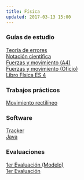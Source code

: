 ```yaml
---
title: Física
updated: 2017-03-13 15:00
---
```


### Guías de estudio
<i class="fa fa-file-pdf-o" aria-hidden="true"></i>  [Teoría de errores](../docs/itel/2017/fisica/TeoriaErrores.pdf)<br />
<i class="fa fa-file-pdf-o" aria-hidden="true"></i>  [Notación científica](../docs/itel/2017/fisica/NotacionCientifica.pdf)<br />
<i class="fa fa-file-pdf-o" aria-hidden="true"></i>  [Fuerzas y movimiento (A4)](../docs/itel/2017/fisica/fisica_guia_1_a4.pdf)<br />
<i class="fa fa-file-pdf-o" aria-hidden="true"></i>  [Fuerzas y movimiento (Oficio)](../docs/itel/2017/fisica/fisica_guia_1_oficio_2x1.pdf)<br />
<i class="fa fa-file-pdf-o" aria-hidden="true"></i>  [Libro Física ES 4](https://drive.google.com/drive/folders/1K1epDZpYi85nEsb-zKDSMTn4aOzFzLXa?usp=sharing)

### Trabajos prácticos
<i class="fa fa-file-pdf-o" aria-hidden="true"></i>  [Movimiento rectilíneo](../docs/itel/2017/fisica/2017_fisica_practica_movimiento_lineal.pdf)<br />

### Software
<i class="fa fa-globe" aria-hidden="true"></i>  [Tracker](http://physlets.org/tracker)<br />
<i class="fa fa-globe" aria-hidden="true"></i>  [Java](https://www.java.com/es/download/manual.jsp)<br />


### Evaluaciones
<i class="fa fa-file-pdf-o" aria-hidden="true"></i>  [1er Evaluación (Modelo)](../docs/itel/2017/fisica/Modelo_1er_Evaluacion.pdf)<br />
<i class="fa fa-file-pdf-o" aria-hidden="true"></i>  [1er Evaluación](../docs/itel/2017/fisica/2017_1er_evaluacion_fisica.pdf)<br />
